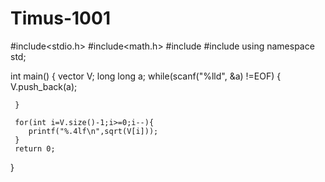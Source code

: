 # Timus-1001
#include<stdio.h>
#include<math.h>
#include<iostream>
#include<vector>
using namespace std;

 int main()
 {
     vector<long long> V;
     long long a;
     while(scanf("%lld", &a) !=EOF)
     {
         V.push_back(a);

     }

     for(int i=V.size()-1;i>=0;i--){
        printf("%.4lf\n",sqrt(V[i]));
     }
     return 0;
 }
